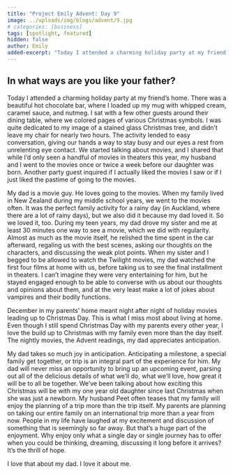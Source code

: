 ```yaml
---
title: "Project Emily Advent: Day 9"
image: ../uploads/img/blogs/advent/9.jpg
# categories: [business]
tags: [spotlight, featured]
hidden: false
author: Emily
added-excerpt: "Today I attended a charming holiday party at my friend’s home. There was a beautiful hot chocolate bar, where I loaded up my mug with whipped cream, caramel sauce, and nutmeg. I sat with a few other guests around their dining table, where we colored pages of various Christmas symbols. I was quite dedicated to my image of a stained glass Christmas tree, and didn’t leave my chair for nearly two hours."
---
```


<style> em {color: black;} p a {color: #f0506e;}</style>

## In what ways are you like your father?

Today I attended a charming holiday party at my friend’s home. There was a beautiful hot chocolate bar, where I loaded up my mug with whipped cream, caramel sauce, and nutmeg. I sat with a few other guests around their dining table, where we colored pages of various Christmas symbols. I was quite dedicated to my image of a stained glass Christmas tree, and didn’t leave my chair for nearly two hours. The activity lended to easy conversation, giving our hands a way to stay busy and our eyes a rest from unrelenting eye contact. We started talking about movies, and I shared that while I’d only seen a handful of movies in theaters this year, my husband and I went to the movies once or twice a week before our daughter was born. Another party guest inquired if I actually liked the movies I saw or if I just liked the pastime of going to the movies.

My dad is a movie guy. He loves going to the movies. When my family lived in New Zealand during my middle school years, we went to the movies often. It was the perfect family activity for a rainy day (in Auckland, where there are a lot of rainy days), but we also did it because my dad loved it. So we loved it, too. During my teen years, my dad drove my sister and me at least 30 minutes one way to see a movie, which we did with regularity. Almost as much as the movie itself, he relished the time spent in the car afterward, regaling us with the best scenes, asking our thoughts on the characters, and discussing the weak plot points. When my sister and I begged to be allowed to watch the Twilight movies, my dad watched the first four films at home with us, before taking us to see the final installment in theaters. I can’t imagine they were very entertaining for him, but he stayed engaged enough to be able to converse with us about our thoughts and opinions about them, and at the very least make a lot of jokes about vampires and their bodily functions.

December in my parents' home meant night after night of holiday movies leading up to Christmas Day. This is what I miss most about living at home. Even though I still spend Christmas Day with my parents every other year, I love the build up to Christmas with my family even more than the day itself. The nightly movies, the Advent readings, my dad appreciates anticipation.

My dad takes so much joy in anticipation. Anticipating a milestone, a special family get together, or trip is an integral part of the experience for him. My dad will never miss an opportunity to bring up an upcoming event, parsing out all of the delicious details of what we’ll do, what we’ll love, how great it will be to all be together. We’ve been talking about how exciting this Christmas will be with my one year old daughter since last Christmas when she was just a newborn. My husband Peet often teases that my family will enjoy the planning of a trip more than the trip itself. My parents are planning on taking our entire family on an international trip more than a year from now. People in my life have laughed at my excitement and discussion of something that is seemingly so far away. But that’s a huge part of the enjoyment. Why enjoy only what a single day or single journey has to offer when you could be thinking, dreaming, discussing it long before it arrives? It’s the thrill of hope.

I love that about my dad. I love it about me.

